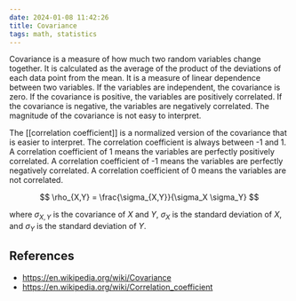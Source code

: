 ```yaml
---
date: 2024-01-08 11:42:26
title: Covariance
tags: math, statistics
---
```


Covariance is a measure of how much two random variables change together. It is calculated as the average of the product of the deviations of each data point from the mean. It is a measure of linear dependence between two variables. If the variables are independent, the covariance is zero. If the covariance is positive, the variables are positively correlated. If the covariance is negative, the variables are negatively correlated. The magnitude of the covariance is not easy to interpret.

The [[correlation coefficient]] is a normalized version of the covariance that is easier to interpret. The correlation coefficient is always between -1 and 1. A correlation coefficient of 1 means the variables are perfectly positively correlated. A correlation coefficient of -1 means the variables are perfectly negatively correlated. A correlation coefficient of 0 means the variables are not correlated.

$$
\rho_{X,Y} = \frac{\sigma_{X,Y}}{\sigma_X \sigma_Y}
$$

where $\sigma_{X,Y}$ is the covariance of $X$ and $Y$, $\sigma_X$ is the standard deviation of $X$, and $\sigma_Y$ is the standard deviation of $Y$.

## References

- https://en.wikipedia.org/wiki/Covariance
- https://en.wikipedia.org/wiki/Correlation_coefficient